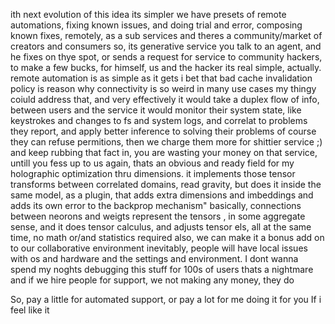 ith next evolution of this idea
its simpler
we have presets of remote automations, fixing known issues, and doing trial and error, composing known fixes, remotely, as a sub services
and theres a community/market of creators and consumers
so, its generative service
you talk to an agent, and he fixes on thye spot, or sends a request for service to community hackers, to make a few bucks, for himself, us and the hacker
its real simple, actually. remote automation is as simple as it gets
i bet that bad cache invalidation policy is reason why connectivity is so weird in many use cases
my thingy coiuld address that, and very effectively
it would take a duplex flow of info, between users and the service
it would monitor their system state, like keystrokes and changes to fs and system logs, and correlat to problems they report, and apply better inference to solving their problems
of course they can refuse permitions, then we charge them more for shittier service ;)
and keep rubbing that fact in, you are wasting your money on that service, untill you fess up to us
again, thats an obvious and ready field for my holographic optimization thru dimensions.
it implements those tensor transforms between correlated domains, read gravity, but does it inside the same model, as a plugin, that adds extra dimensions and imbeddings and adds its own error to the backprop mechanism"
basically, connections between neorons and weigts represent the tensors , in some aggregate sense, and it does tensor calculus, and adjusts tensor els, all at the same time, no math or/and statistics required
also, we can make it a bonus add on to our collaborative environment
inevitably, people will have local issues with os and hardware and the settings and environment.
I dont wanna spend my noghts debugging this stuff for 100s of users
thats a nightmare
and if we hire people for support, we not making any money, they do

So, pay a little for automated support, or pay a lot for me doing it for you
If i feel like it
